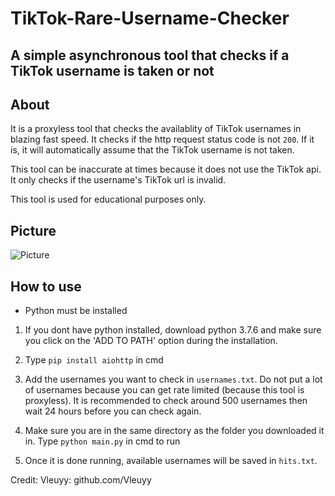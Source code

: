 # TikTok-Rare-Username-Checker
## A simple asynchronous tool that checks if a TikTok username is taken or not

## About
It is a proxyless tool that checks the availablity of TikTok usernames in blazing fast
speed. It checks if the http request status code is not ```200```. If it is, it will automatically assume that the TikTok username is not taken. 

This tool can be inaccurate at times because it does not use the TikTok api. It only checks if the username's TikTok url is invalid.

This tool is used for educational purposes only. 

## Picture
![Picture](https://i.ibb.co/Nxv536d/Screenshot-156.png)

## How to use
- Python must be installed

1. If you dont have python installed, download python 3.7.6
and make sure you click on the 'ADD TO PATH' option during
the installation.

2. Type ```pip install aiohttp``` in cmd

3.  Add the usernames you want to check in ```usernames.txt```. Do not put a lot of usernames because you can get rate limited (because this tool is proxyless). It is recommended to check around 500 usernames then wait 24 hours before you can check again.  

4.  Make sure you are in the same directory as the folder you downloaded it in.  Type
```python main.py``` in cmd to run

5. Once it is done running, available usernames will be saved in ```hits.txt```. 

Credit: Vleuyy: github.com/Vleuyy
